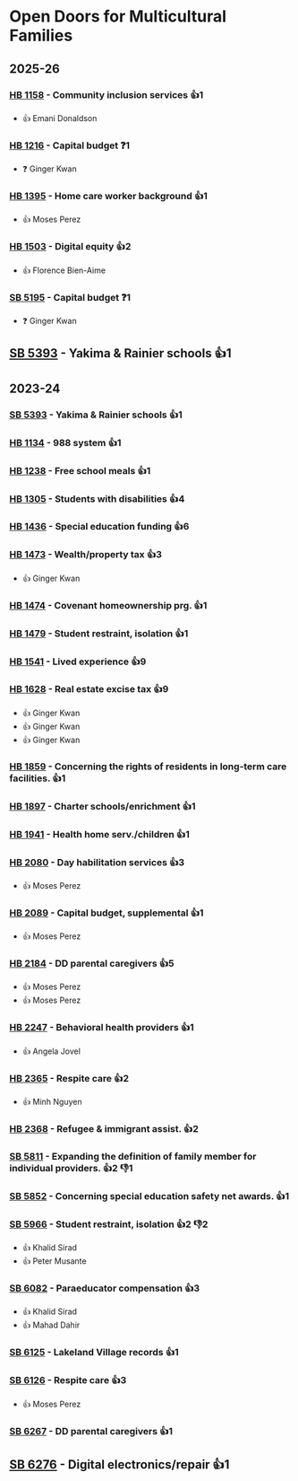 # Open Doors for Multicultural Families
## 2025-26

### [HB 1158](/bill/2025-26/hb/1158/) - Community inclusion services 👍1  
* 👍 Emani Donaldson

### [HB 1216](/bill/2025-26/hb/1216/) - Capital budget   ❓1
* ❓ Ginger Kwan

### [HB 1395](/bill/2025-26/hb/1395/) - Home care worker background 👍1  
* 👍 Moses Perez

### [HB 1503](/bill/2025-26/hb/1503/) - Digital equity 👍2  
* 👍 Florence Bien-Aime

### [SB 5195](/bill/2025-26/sb/5195/) - Capital budget   ❓1
* ❓ Ginger Kwan

## [SB 5393](/bill/2025-26/sb/5393/) - Yakima & Rainier schools 👍1  

## 2023-24

### [SB 5393](/bill/2023-24/sb/5393/) - Yakima & Rainier schools 👍1  

### [HB 1134](/bill/2023-24/hb/1134/) - 988 system 👍1  

### [HB 1238](/bill/2023-24/hb/1238/) - Free school meals 👍1  

### [HB 1305](/bill/2023-24/hb/1305/) - Students with disabilities 👍4  

### [HB 1436](/bill/2023-24/hb/1436/) - Special education funding 👍6  

### [HB 1473](/bill/2023-24/hb/1473/) - Wealth/property tax 👍3  
* 👍 Ginger Kwan

### [HB 1474](/bill/2023-24/hb/1474/) - Covenant homeownership prg. 👍1  

### [HB 1479](/bill/2023-24/hb/1479/) - Student restraint, isolation 👍1  

### [HB 1541](/bill/2023-24/hb/1541/) - Lived experience 👍9  

### [HB 1628](/bill/2023-24/hb/1628/) - Real estate excise tax 👍9  
* 👍 Ginger Kwan
* 👍 Ginger Kwan
* 👍 Ginger Kwan

### [HB 1859](/bill/2023-24/hb/1859/) - Concerning the rights of residents in long-term care facilities. 👍1  

### [HB 1897](/bill/2023-24/hb/1897/) - Charter schools/enrichment 👍1  

### [HB 1941](/bill/2023-24/hb/1941/) - Health home serv./children 👍1  

### [HB 2080](/bill/2023-24/hb/2080/) - Day habilitation services 👍3  
* 👍 Moses Perez

### [HB 2089](/bill/2023-24/hb/2089/) - Capital budget, supplemental 👍1  
* 👍 Moses Perez

### [HB 2184](/bill/2023-24/hb/2184/) - DD parental caregivers 👍5  
* 👍 Moses Perez
* 👍 Moses Perez

### [HB 2247](/bill/2023-24/hb/2247/) - Behavioral health providers 👍1  
* 👍 Angela Jovel

### [HB 2365](/bill/2023-24/hb/2365/) - Respite care 👍2  
* 👍 Minh Nguyen

### [HB 2368](/bill/2023-24/hb/2368/) - Refugee & immigrant assist. 👍2  

### [SB 5811](/bill/2023-24/sb/5811/) - Expanding the definition of family member for individual providers. 👍2 👎1 

### [SB 5852](/bill/2023-24/sb/5852/) - Concerning special education safety net awards. 👍1  

### [SB 5966](/bill/2023-24/sb/5966/) - Student restraint, isolation 👍2 👎2 
* 👍 Khalid Sirad
* 👍 Peter Musante

### [SB 6082](/bill/2023-24/sb/6082/) - Paraeducator compensation 👍3  
* 👍 Khalid Sirad
* 👍 Mahad Dahir

### [SB 6125](/bill/2023-24/sb/6125/) - Lakeland Village records 👍1  

### [SB 6126](/bill/2023-24/sb/6126/) - Respite care 👍3  
* 👍 Moses Perez

### [SB 6267](/bill/2023-24/sb/6267/) - DD parental caregivers 👍1  

## [SB 6276](/bill/2023-24/sb/6276/) - Digital electronics/repair 👍1  
